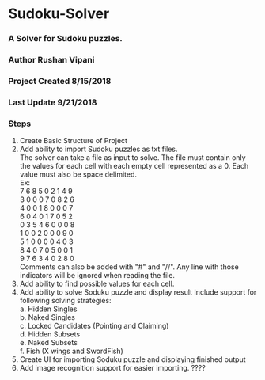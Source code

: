 # Sudoku-Solver

### A Solver for Sudoku puzzles.
### Author Rushan Vipani
### Project Created 8/15/2018
### Last Update 9/21/2018

### Steps

1. Create Basic Structure of Project
2. Add ability to import Sudoku puzzles as txt files.  
    The solver can take a file as input to solve. The file must contain only the values for each cell with each empty cell represented as a 0. Each value must also be space delimited.  
    Ex:   
    7 6 8 5 0 2 1 4 9  
    3 0 0 0 7 0 8 2 6  
    4 0 0 1 8 0 0 0 7  
    6 0 4 0 1 7 0 5 2  
    0 3 5 4 6 0 0 0 8  
    1 0 0 2 0 0 0 9 0  
    5 1 0 0 0 0 4 0 3  
    8 4 0 7 0 5 0 0 1  
    9 7 6 3 4 0 2 8 0  
    Comments can also be added with "#" and "//". Any line with those indicators will be ignored when reading the file. 
3. Add ability to find possible values for each cell. 
4. Add ability to solve Soduku puzzle and display result
    Include support for following solving strategies:   
    a. Hidden Singles  
    b. Naked Singles  
    c. Locked Candidates (Pointing and Claiming)  
    d. Hidden Subsets  
    e. Naked Subsets  
    f. Fish (X wings and SwordFish)  
5. Create UI for importing Soduku puzzle and displaying finished output
6. Add image recognition support for easier importing. ????

